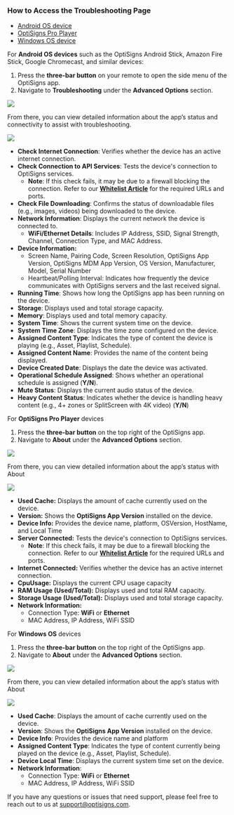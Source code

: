 ### **How to Access the Troubleshooting Page**

* [Android OS device](#0)
* [OptiSigns Pro Player](#1)
* [Windows OS device](#2)

For **Android OS devices** such as the OptiSigns Android Stick, Amazon Fire Stick, Google Chromecast, and similar devices:

1. Press the **three-bar button** on your remote to open the side menu of the OptiSigns app.
2. Navigate to **Troubleshooting** under the **Advanced Options** section.

![](https://support.optisigns.com/hc/article_attachments/36501689295763)

From there, you can view detailed information about the app’s status and connectivity to assist with troubleshooting.

![](https://support.optisigns.com/hc/article_attachments/36501689296275)

* **Check Internet Connection**: Verifies whether the device has an active internet connection.
* **Check Connection to API Services**: Tests the device's connection to OptiSigns services.
  + **Note**: If this check fails, it may be due to a firewall blocking the connection. Refer to our [**Whitelist Article**](https://support.optisigns.com/hc/en-us/articles/360047275934) for the required URLs and ports.
* **Check File Downloading**: Confirms the status of downloadable files (e.g., images, videos) being downloaded to the device.
* **Network Information**: Displays the current network the device is connected to.
  + **WiFi/Ethernet Details**: Includes IP Address, SSID, Signal Strength, Channel, Connection Type, and MAC Address.
* **Device Information:**
  + Screen Name, Pairing Code, Screen Resolution, OptiSigns App Version, OptiSigns MDM App Version, OS Version, Manufacturer, Model, Serial Number
  + Heartbeat/Polling Interval: Indicates how frequently the device communicates with OptiSigns servers and the last received signal.
* **Running Time**: Shows how long the OptiSigns app has been running on the device.
* **Storage**: Displays used and total storage capacity.
* **Memory**: Displays used and total memory capacity.
* **System Time**: Shows the current system time on the device.
* **System Time Zone**: Displays the time zone configured on the device.
* **Assigned Content Type**: Indicates the type of content the device is playing (e.g., Asset, Playlist, Schedule).
* **Assigned Content Name**: Provides the name of the content being displayed.
* **Device Created Date**: Displays the date the device was activated.
* **Operational Schedule Assigned**: Shows whether an operational schedule is assigned (**Y/N**).
* **Mute Status**: Displays the current audio status of the device.
* **Heavy Content Status**: Indicates whether the device is handling heavy content (e.g., 4+ zones or SplitScreen with 4K video) (**Y/N**)

For **OptiSigns Pro Player** devices

1. Press the **three-bar button** on the top right of the OptiSigns app.
2. Navigate to **About** under the **Advanced Options** section.

![](https://support.optisigns.com/hc/article_attachments/36501802259603)

From there, you can view detailed information about the app’s status with About

![](https://support.optisigns.com/hc/article_attachments/36501802272275)

* **Used Cache:** Displays the amount of cache currently used on the device.
* **Version:** Shows the **OptiSigns App Version** installed on the device.
* **Device Info:** Provides the device name, platform, OSVersion, HostName, and Local Time
* **Server Connected:** Tests the device's connection to OptiSigns services.
  + **Note**: If this check fails, it may be due to a firewall blocking the connection. Refer to our [**Whitelist Article**](https://support.optisigns.com/hc/en-us/articles/360047275934) for the required URLs and ports.
* **Internet Connected:** Verifies whether the device has an active internet connection.
* **CpuUsage:** Displays the current CPU usage capacity
* **RAM Usage (Used/Total):** Displays used and total RAM capacity.
* **Storage Usage (Used/Total):** Displays used and total storage capacity.
* **Network Information:**
  + Connection Type: **WiFi** or **Ethernet**
  + MAC Address, IP Address, WiFi SSID

For **Windows OS** devices

1. Press the **three-bar button** on the top right of the OptiSigns app.
2. Navigate to **About** under the **Advanced Options** section.

![](https://support.optisigns.com/hc/article_attachments/36501689297171)

From there, you can view detailed information about the app’s status with About

![](https://support.optisigns.com/hc/article_attachments/36501689297939)

* **Used Cache**: Displays the amount of cache currently used on the device.
* **Version**: Shows the **OptiSigns App Version** installed on the device.
* **Device Info**: Provides the device name and platform
* **Assigned Content Type**: Indicates the type of content currently being played on the device (e.g., Asset, Playlist, Schedule).
* **Device Local Time**: Displays the current system time set on the device.
* **Network Information**:
  + Connection Type: **WiFi** or **Ethernet**
  + MAC Address, IP Address, WiFi SSID

If you have any questions or issues that need support, please feel free to reach out to us at [support@optisigns.com](mailto:support@optisigns.com).